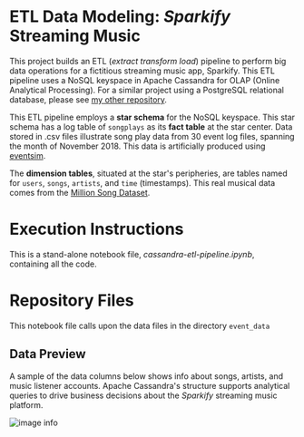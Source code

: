 # ETL Data Modeling: *Sparkify* Streaming Music

This project builds an ETL (*extract transform load*) pipeline to perform big data operations for a fictitious streaming music app, Sparkify. 
This ETL pipeline uses a NoSQL keyspace in Apache Cassandra for OLAP (Online Analytical Processing).
For a similar project using a PostgreSQL relational database, please see [my other repository](https://github.com/markplotlib/modeling-postgresql).

This ETL pipeline employs a **star schema** for the NoSQL keyspace. 
This star schema has a log table of `songplays` as its **fact table** at the star center. 
Data stored in .csv files illustrate song play data from 30 event log files, spanning the month of November 2018. 
This data is artificially produced using [eventsim](https://github.com/Interana/eventsim).

The **dimension tables**, situated at the star's peripheries, are tables named for `users`, `songs`, `artists`, and `time` (timestamps). 
This real musical data comes from the [Million Song Dataset](http://millionsongdataset.com/).

# Execution Instructions

This is a stand-alone notebook file, *cassandra-etl-pipeline.ipynb*, containing all the code.

# Repository Files

This notebook file calls upon the data files in the directory `event_data`

## Data Preview

A sample of the data columns below shows info about songs, artists, and music listener accounts.
Apache Cassandra's structure supports analytical queries to drive business decisions about the *Sparkify* streaming music platform.

![image info](./images/image_event_datafile_new.png)

